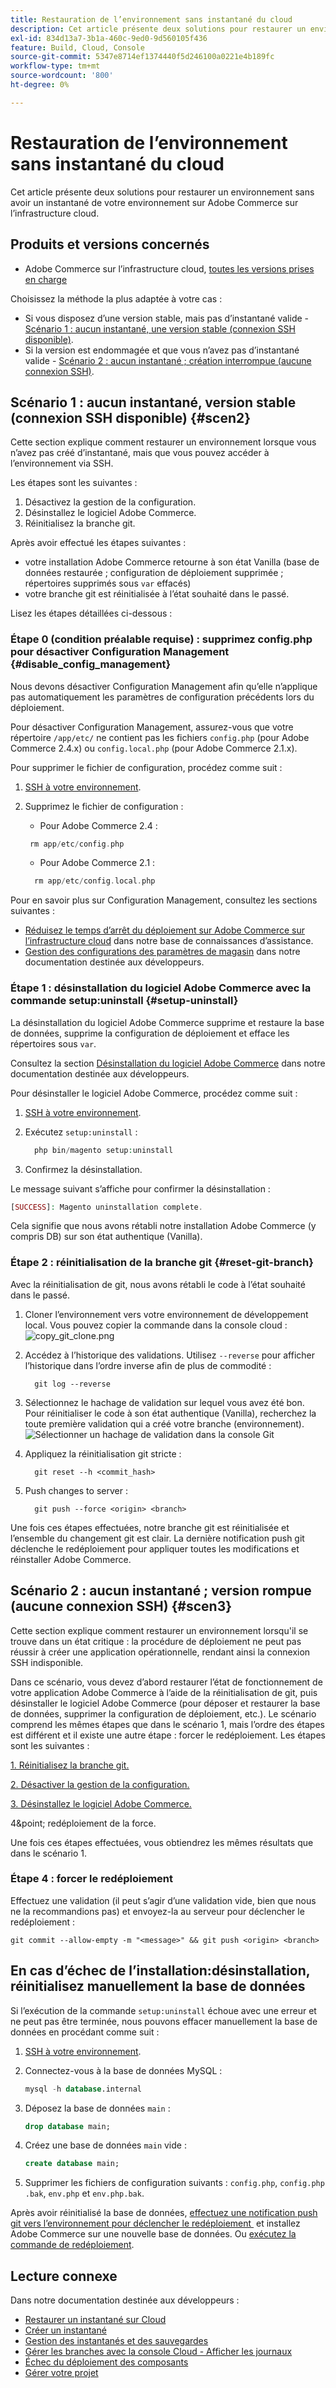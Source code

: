 ```yaml
---
title: Restauration de l’environnement sans instantané du cloud
description: Cet article présente deux solutions pour restaurer un environnement sans avoir un instantané de votre environnement sur Adobe Commerce sur l’infrastructure cloud.
exl-id: 834d13a7-3b1a-460c-9ed0-9d560105f436
feature: Build, Cloud, Console
source-git-commit: 5347e8714ef1374440f5d246100a0221e4b189fc
workflow-type: tm+mt
source-wordcount: '800'
ht-degree: 0%

---
```


# Restauration de l’environnement sans instantané du cloud

Cet article présente deux solutions pour restaurer un environnement sans avoir un instantané de votre environnement sur Adobe Commerce sur l’infrastructure cloud.

## Produits et versions concernés

* Adobe Commerce sur l’infrastructure cloud, [toutes les versions prises en charge](https://magento.com/sites/default/files/magento-software-lifecycle-policy.pdf)

Choisissez la méthode la plus adaptée à votre cas :

* Si vous disposez d’une version stable, mais pas d’instantané valide - [Scénario 1 : aucun instantané, une version stable (connexion SSH disponible)](#scen2).
* Si la version est endommagée et que vous n’avez pas d’instantané valide - [Scénario 2 : aucun instantané ; création interrompue (aucune connexion SSH)](#scen3).

## Scénario 1 : aucun instantané, version stable (connexion SSH disponible) {#scen2}

Cette section explique comment restaurer un environnement lorsque vous n’avez pas créé d’instantané, mais que vous pouvez accéder à l’environnement via SSH.

Les étapes sont les suivantes :

1. Désactivez la gestion de la configuration.
1. Désinstallez le logiciel Adobe Commerce.
1. Réinitialisez la branche git.

Après avoir effectué les étapes suivantes :

* votre installation Adobe Commerce retourne à son état Vanilla (base de données restaurée ; configuration de déploiement supprimée ; répertoires supprimés sous `var` effacés)
* votre branche git est réinitialisée à l’état souhaité dans le passé.

Lisez les étapes détaillées ci-dessous :

### Étape 0 (condition préalable requise) : supprimez config.php pour désactiver Configuration Management {#disable_config_management}

Nous devons désactiver Configuration Management afin qu’elle n’applique pas automatiquement les paramètres de configuration précédents lors du déploiement.

Pour désactiver Configuration Management, assurez-vous que votre répertoire `/app/etc/` ne contient pas les fichiers `config.php` (pour Adobe Commerce 2.4.x) ou `config.local.php` (pour Adobe Commerce 2.1.x).

Pour supprimer le fichier de configuration, procédez comme suit :

1. [SSH à votre environnement](https://experienceleague.adobe.com/docs/commerce-cloud-service/user-guide/develop/secure-connections.html?lang=fr).
1. Supprimez le fichier de configuration :
   * Pour Adobe Commerce 2.4 :

   ```php
    rm app/etc/config.php
   ```

   * Pour Adobe Commerce 2.1 :

   ```php
     rm app/etc/config.local.php
   ```

Pour en savoir plus sur Configuration Management, consultez les sections suivantes :

* [Réduisez le temps d’arrêt du déploiement sur Adobe Commerce sur l’infrastructure cloud](/help/how-to/general/magento-cloud-reduce-deployment-downtime-with-configuration-management.md) dans notre base de connaissances d’assistance.
* [Gestion des configurations des paramètres de magasin](https://experienceleague.adobe.com/docs/commerce-cloud-service/user-guide/configure-store/store-settings.html?lang=fr) dans notre documentation destinée aux développeurs.

### Étape 1 : désinstallation du logiciel Adobe Commerce avec la commande setup:uninstall {#setup-uninstall}


La désinstallation du logiciel Adobe Commerce supprime et restaure la base de données, supprime la configuration de déploiement et efface les répertoires sous `var`.

Consultez la section [Désinstallation du logiciel Adobe Commerce](https://experienceleague.adobe.com/docs/commerce-operations/installation-guide/tutorials/uninstall.html?lang=fr) dans notre documentation destinée aux développeurs.

Pour désinstaller le logiciel Adobe Commerce, procédez comme suit :

1. [SSH à votre environnement](https://experienceleague.adobe.com/docs/commerce-cloud-service/user-guide/develop/secure-connections.html?lang=fr).
1. Exécutez `setup:uninstall` :

   ```php
     php bin/magento setup:uninstall
   ```

1. Confirmez la désinstallation.

Le message suivant s’affiche pour confirmer la désinstallation :

```php
[SUCCESS]: Magento uninstallation complete.
```

Cela signifie que nous avons rétabli notre installation Adobe Commerce (y compris DB) sur son état authentique (Vanilla).

### Étape 2 : réinitialisation de la branche git {#reset-git-branch}

Avec la réinitialisation de git, nous avons rétabli le code à l’état souhaité dans le passé.

1. Cloner l’environnement vers votre environnement de développement local. Vous pouvez copier la commande dans la console cloud :    ![copy_git_clone.png](assets/copy_git_clone.png)
1. Accédez à l’historique des validations. Utilisez `--reverse` pour afficher l’historique dans l’ordre inverse afin de plus de commodité :

   ```git
     git log --reverse
   ```

1. Sélectionnez le hachage de validation sur lequel vous avez été bon. Pour réinitialiser le code à son état authentique (Vanilla), recherchez la toute première validation qui a créé votre branche (environnement).    ![Sélectionner un hachage de validation dans la console Git](assets/select_commit_hash.png)
1. Appliquez la réinitialisation git stricte :

   ```git
     git reset --h <commit_hash>
   ```

1. Push changes to server :

   ```git
     git push --force <origin> <branch>
   ```

Une fois ces étapes effectuées, notre branche git est réinitialisée et l’ensemble du changement git est clair. La dernière notification push git déclenche le redéploiement pour appliquer toutes les modifications et réinstaller Adobe Commerce.

## Scénario 2 : aucun instantané ; version rompue (aucune connexion SSH) {#scen3}

Cette section explique comment restaurer un environnement lorsqu&#39;il se trouve dans un état critique : la procédure de déploiement ne peut pas réussir à créer une application opérationnelle, rendant ainsi la connexion SSH indisponible.

Dans ce scénario, vous devez d’abord restaurer l’état de fonctionnement de votre application Adobe Commerce à l’aide de la réinitialisation de git, puis désinstaller le logiciel Adobe Commerce (pour déposer et restaurer la base de données, supprimer la configuration de déploiement, etc.). Le scénario comprend les mêmes étapes que dans le scénario 1, mais l’ordre des étapes est différent et il existe une autre étape : forcer le redéploiement. Les étapes sont les suivantes :

[1. Réinitialisez la branche git.](/help/how-to/general/reset-environment-on-cloud.md#reset-git-branch)

[2. Désactiver la gestion de la configuration.](/help/how-to/general/reset-environment-on-cloud.md#disable_config_management)

[3. Désinstallez le logiciel Adobe Commerce.](/help/how-to/general/reset-environment-on-cloud.md#setup-uninstall)

4&point; redéploiement de la force.

Une fois ces étapes effectuées, vous obtiendrez les mêmes résultats que dans le scénario 1.

### Étape 4 : forcer le redéploiement

Effectuez une validation (il peut s’agir d’une validation vide, bien que nous ne la recommandions pas) et envoyez-la au serveur pour déclencher le redéploiement :

```git
git commit --allow-empty -m "<message>" && git push <origin> <branch>
```

## En cas d’échec de l’installation:désinstallation, réinitialisez manuellement la base de données

Si l’exécution de la commande `setup:uninstall` échoue avec une erreur et ne peut pas être terminée, nous pouvons effacer manuellement la base de données en procédant comme suit :

1. [SSH à votre environnement](https://experienceleague.adobe.com/docs/commerce-cloud-service/user-guide/develop/secure-connections.html?lang=fr).
1. Connectez-vous à la base de données MySQL :

   ```sql
   mysql -h database.internal
   ```

1. Déposez la base de données `main` :

   ```sql
   drop database main;
   ```

1. Créez une base de données `main` vide :

   ```sql
   create database main;
   ```

1. Supprimer les fichiers de configuration suivants : `config.php`, `config.php` `.bak`, `env.php` et `env.php.bak`.

Après avoir réinitialisé la base de données, [&#x200B; effectuez une notification push git vers l’environnement pour déclencher le redéploiement &#x200B;](https://experienceleague.adobe.com/docs/commerce-cloud-service/user-guide/dev-tools/cloud-cli.html?lang=fr#git-commands) et installez Adobe Commerce sur une nouvelle base de données. Ou [exécutez la commande de redéploiement](https://experienceleague.adobe.com/docs/commerce-cloud-service/user-guide/dev-tools/cloud-cli.html?lang=fr#environment-commands).

## Lecture connexe

Dans notre documentation destinée aux développeurs :

* [Restaurer un instantané sur Cloud](https://experienceleague.adobe.com/fr/docs/commerce-cloud-service/user-guide/develop/storage/snapshots#restore-a-manual-backup)
* [Créer un instantané](https://experienceleague.adobe.com/fr/docs/commerce-cloud-service/user-guide/develop/storage/snapshots#create-a-manual-backup)
* [Gestion des instantanés et des sauvegardes](https://experienceleague.adobe.com/fr/docs/commerce-cloud-service/user-guide/develop/storage/snapshots)
* [Gérer les branches avec la console Cloud - Afficher les journaux](https://experienceleague.adobe.com/docs/commerce-cloud-service/user-guide/project/console-branches.html?lang=fr#view-logs)
* [Échec du déploiement des composants](https://experienceleague.adobe.com/docs/commerce-cloud-service/user-guide/develop/deploy/recover-failed-deployment.html?lang=fr)
* [Gérer votre projet](https://experienceleague.adobe.com/docs/commerce-cloud-service/user-guide/project/overview.html?lang=fr#configure-the-project)
